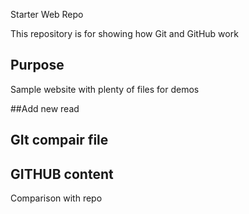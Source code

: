 Starter Web Repo

This repository is for showing how Git and GitHub work

## Purpose

Sample website with plenty of files for demos

##Add new read

## GIt compair file

## GITHUB content

Comparison with repo
